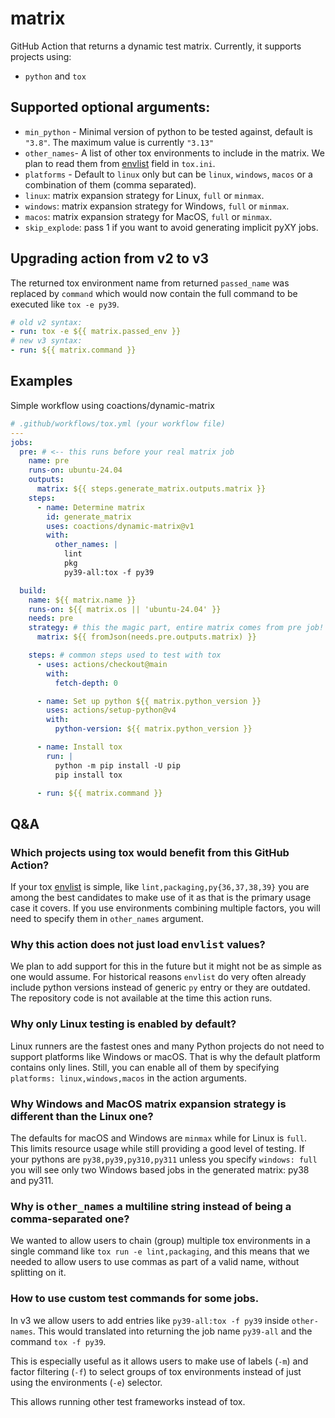 # matrix

GitHub Action that returns a dynamic test matrix. Currently, it supports
projects using:

- `python` and `tox`

## Supported optional arguments:

- `min_python` - Minimal version of python to be tested against, default is `"3.8"`. The maximum value is currently `"3.13"`
- `other_names`- A list of other tox environments to include in the matrix. We
  plan to read them from [envlist](https://tox.wiki/en/latest/config.html#envlist) field in `tox.ini`.
- `platforms` - Default to `linux` only but can be `linux`, `windows`, `macos`
  or a combination of them (comma separated).
- `linux`: matrix expansion strategy for Linux, `full` or `minmax`.
- `windows`: matrix expansion strategy for Windows, `full` or `minmax`.
- `macos`: matrix expansion strategy for MacOS, `full` or `minmax`.
- `skip_explode`: pass 1 if you want to avoid generating implicit pyXY jobs.

## Upgrading action from v2 to v3

The returned tox environment name from returned `passed_name` was replaced by
`command` which would now contain the full command to be executed like
`tox -e py39`.

```yaml
# old v2 syntax:
- run: tox -e ${{ matrix.passed_env }}
# new v3 syntax:
- run: ${{ matrix.command }}
```

## Examples

Simple workflow using coactions/dynamic-matrix

```yaml
# .github/workflows/tox.yml (your workflow file)
---
jobs:
  pre: # <-- this runs before your real matrix job
    name: pre
    runs-on: ubuntu-24.04
    outputs:
      matrix: ${{ steps.generate_matrix.outputs.matrix }}
    steps:
      - name: Determine matrix
        id: generate_matrix
        uses: coactions/dynamic-matrix@v1
        with:
          other_names: |
            lint
            pkg
            py39-all:tox -f py39

  build:
    name: ${{ matrix.name }}
    runs-on: ${{ matrix.os || 'ubuntu-24.04' }}
    needs: pre
    strategy: # this the magic part, entire matrix comes from pre job!
      matrix: ${{ fromJson(needs.pre.outputs.matrix) }}

    steps: # common steps used to test with tox
      - uses: actions/checkout@main
        with:
          fetch-depth: 0

      - name: Set up python ${{ matrix.python_version }}
        uses: actions/setup-python@v4
        with:
          python-version: ${{ matrix.python_version }}

      - name: Install tox
        run: |
          python -m pip install -U pip
          pip install tox

      - run: ${{ matrix.command }}
```

## Q&A

### Which projects using tox would benefit from this GitHub Action?

If your tox [envlist](https://tox.wiki/en/latest/config.html#envlist) is simple, like `lint,packaging,py{36,37,38,39}` you are among the best candidates to make use of it as that is the primary usage case it covers. If you use environments combining multiple factors, you will need to specify them in `other_names` argument.

### Why this action does not just load <tt>envlist</tt> values?

We plan to add support for this in the future but it might not be
as simple as one would assume. For historical reasons `envlist` do very often already include python versions instead of generic `py` entry or
they are outdated. The repository code is not available at the
time this action runs.

### Why only Linux testing is enabled by default?

Linux runners are the fastest ones and many Python projects do not need to support platforms like Windows or macOS. That is why the default platform contains only lines. Still, you can enable all of them by specifying `platforms: linux,windows,macos` in the action arguments.

### Why Windows and MacOS matrix expansion strategy is different than the Linux one?

The defaults for macOS and Windows are `minmax` while for Linux is `full`. This limits resource usage while still providing a good level of testing. If your pythons are `py38,py39,py310,py311` unless you specify `windows: full` you will see only two Windows based jobs in the generated matrix: py38 and py311.

### Why is <tt>other_names</tt> a multiline string instead of being a comma-separated one?

We wanted to allow users to chain (group) multiple tox environments in a single command like `tox run -e lint,packaging`, and this means that we needed to allow users to use commas as part of a valid name, without
splitting on it.

### How to use custom test commands for some jobs.

In v3 we allow users to add entries like `py39-all:tox -f py39` inside `other-names`. This would translated into returning the job name `py39-all` and the command `tox -f py39`.

This is especially useful as it allows users to make use of labels (`-m`) and factor filtering (`-f`) to select groups of tox environments instead of just using the environments (`-e`) selector.

This allows running other test frameworks instead of tox.

